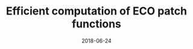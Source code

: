 ---
title: "Efficient computation of ECO patch functions"
collection: publications
permalink: /publication/2018-06-24-dac-2018
date: 2018-06-24
venue: 'DAC'
paperurl: 'https://doi.org/10.1145/3195970.3196039'
citation: 'Ai Quoc Dao, Nian-Ze Lee, Li-Cheng Chen, Mark Po-Hung Lin, Jie-Hong R. Jiang, Alan Mishchenko, and Robert K. Brayton. In Proceedings of the Annual Design Automation Conference, DAC, pages 51:1-51:6. ACM, 2018.'
---
